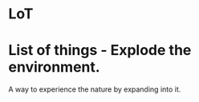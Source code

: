 # LoT
List of things - Explode the environment.
==

A way to experience the nature by expanding into it.
